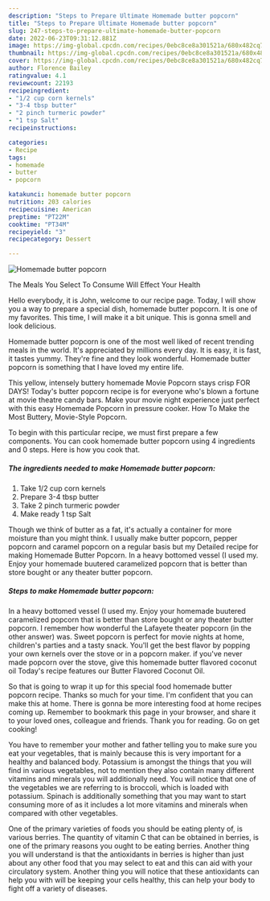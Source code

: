 ```yaml
---
description: "Steps to Prepare Ultimate Homemade butter popcorn"
title: "Steps to Prepare Ultimate Homemade butter popcorn"
slug: 247-steps-to-prepare-ultimate-homemade-butter-popcorn
date: 2022-06-23T09:31:12.881Z
image: https://img-global.cpcdn.com/recipes/0ebc8ce8a301521a/680x482cq70/homemade-butter-popcorn-recipe-main-photo.jpg
thumbnail: https://img-global.cpcdn.com/recipes/0ebc8ce8a301521a/680x482cq70/homemade-butter-popcorn-recipe-main-photo.jpg
cover: https://img-global.cpcdn.com/recipes/0ebc8ce8a301521a/680x482cq70/homemade-butter-popcorn-recipe-main-photo.jpg
author: Florence Bailey
ratingvalue: 4.1
reviewcount: 22193
recipeingredient:
- "1/2 cup corn kernels"
- "3-4 tbsp butter"
- "2 pinch turmeric powder"
- "1 tsp Salt"
recipeinstructions:

categories:
- Recipe
tags:
- homemade
- butter
- popcorn

katakunci: homemade butter popcorn 
nutrition: 203 calories
recipecuisine: American
preptime: "PT22M"
cooktime: "PT34M"
recipeyield: "3"
recipecategory: Dessert

---
```



![Homemade butter popcorn](https://img-global.cpcdn.com/recipes/0ebc8ce8a301521a/680x482cq70/homemade-butter-popcorn-recipe-main-photo.jpg)

The Meals You Select To Consume Will Effect Your Health

Hello everybody, it is John, welcome to our recipe page. Today, I will show you a way to prepare a special dish, homemade butter popcorn. It is one of my favorites. This time, I will make it a bit unique. This is gonna smell and look delicious.

Homemade butter popcorn is one of the most well liked of recent trending meals in the world. It's appreciated by millions every day. It is easy, it is fast, it tastes yummy. They're fine and they look wonderful. Homemade butter popcorn is something that I have loved my entire life.

This yellow, intensely buttery homemade Movie Popcorn stays crisp FOR DAYS! Today&#39;s butter popcorn recipe is for everyone who&#39;s blown a fortune at movie theatre candy bars. Make your movie night experience just perfect with this easy Homemade Popcorn in pressure cooker. How To Make the Most Buttery, Movie-Style Popcorn.


To begin with this particular recipe, we must first prepare a few components. You can cook homemade butter popcorn using 4 ingredients and 0 steps. Here is how you cook that.

<!--inarticleads1-->

##### The ingredients needed to make Homemade butter popcorn:

1. Take 1/2 cup corn kernels
1. Prepare 3-4 tbsp butter
1. Take 2 pinch turmeric powder
1. Make ready 1 tsp Salt


Though we think of butter as a fat, it&#39;s actually a container for more moisture than you might think. I usually make butter popcorn, pepper popcorn and caramel popcorn on a regular basis but my Detailed recipe for making Homemade Butter Popcorn. In a heavy bottomed vessel (I used my. Enjoy your homemade buutered caramelized popcorn that is better than store bought or any theater butter popcorn. 

<!--inarticleads2-->

##### Steps to make Homemade butter popcorn:



In a heavy bottomed vessel (I used my. Enjoy your homemade buutered caramelized popcorn that is better than store bought or any theater butter popcorn. I remember how wonderful the Lafayete theater popcorn (in the other answer) was. Sweet popcorn is perfect for movie nights at home, children&#39;s parties and a tasty snack. You&#39;ll get the best flavor by popping your own kernels over the stove or in a popcorn maker. if you&#39;ve never made popcorn over the stove, give this homemade butter flavored coconut oil Today&#39;s recipe features our Butter Flavored Coconut Oil. 

So that is going to wrap it up for this special food homemade butter popcorn recipe. Thanks so much for your time. I'm confident that you can make this at home. There is gonna be more interesting food at home recipes coming up. Remember to bookmark this page in your browser, and share it to your loved ones, colleague and friends. Thank you for reading. Go on get cooking!

You have to remember your mother and father telling you to make sure you eat your vegetables, that is mainly because this is very important for a healthy and balanced body. Potassium is amongst the things that you will find in various vegetables, not to mention they also contain many different vitamins and minerals you will additionally need. You will notice that one of the vegetables we are referring to is broccoli, which is loaded with potassium. Spinach is additionally something that you may want to start consuming more of as it includes a lot more vitamins and minerals when compared with other vegetables.

One of the primary varieties of foods you should be eating plenty of, is various berries. The quantity of vitamin C that can be obtained in berries, is one of the primary reasons you ought to be eating berries. Another thing you will understand is that the antioxidants in berries is higher than just about any other food that you may select to eat and this can aid with your circulatory system. Another thing you will notice that these antioxidants can help you with will be keeping your cells healthy, this can help your body to fight off a variety of diseases.
